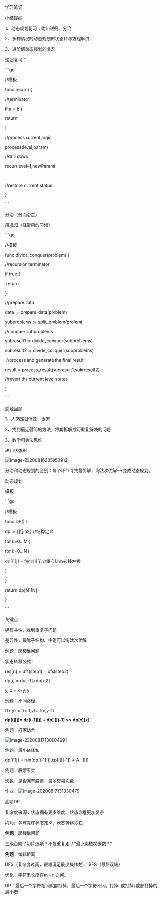 学习笔记

小结提纲



1、动态规划复习；附带递归、分治



2、多种情况的动态规划的状态转移方程串讲



3、进阶版动态规划的复习







递归复习：



\```go

//模板 

func recur() {

  //terminator

 if a = b {

  return

 }

 //process current logic

 process(level,param)

 

 //drill down

 recur(level+1,newParam)

​	

 //restore current status

}

\```



分治（分而治之）



用递归（经常用的习惯）



\```go

//模板

func divide_conquer(problem) {

  //recursion terminator

  if true {

​    return

  }

  //prepare data

  data := prepare_data(problem)

  subproblems := split_problem(prolem)

   

  //conquer subproblems

  subresult1 := divide_conquer(subproblems)

  subresult2 := divide_conquer(subproblems)

​		//process and generate the final result

  result = process_result(subresult1,subrresult2)

  //revert the current level states

}

\```



感触回顾



1、人肉递归低效、很累



2、找到最近最简的方法，将其拆解成可重复解决的问题



3、数学归纳法思维



递归状态树



![image-20200816235950912](/Users/liuyongchen/go/src/algorithm011-class01/Week_09/test1.png)







分治和动态规划的区别：每个环节寻找最优解，淘汰次优解—>变成动态规划。



动态规划



模板



\```go

//模板

func DP() {

 dp := [][]int{} //结构定义

 for i:=0...M {

  for i:=0...N {

   dp[i][j] = func[i][j] //重心状态转移方程

  }

 }

 return dp[M][N]

}

\```



关键点



拥有共性，找到重复子问题



差异性，最优子结构、中途可以淘汰次优解







例题：爬楼梯问题



状态转移公式：



res[n] = dfs(step1) + dfs(step2)



dp[i] = dp[i-1]+dp[i-2]



y, x = x+y, y



例题：不同路径



f(x,y) = f(x-1,y)+ f(x,y-1)



****dp[i][j]= dp[i-1][j] + dp[i][j-1]  >> dp[y][x]****



例题：打家劫舍



![image-20200817130004991](/Users/liuyongchen/go/src/algorithm011-class01/Week_09/image-20200817130004991.png)



例题：最小路径和



dp[i][j] = min(dp[i-1][j],dp[i][j-1]) + A [i][j]



例题：股票买卖



天数，是否拥有股票，最多交易次数



作业：![image-20200817131330479](/Users/liuyongchen/go/src/algorithm011-class01/Week_09/image-20200817131330479.png)







高阶DP



复杂度来源：状态拥有更多维度、状态方程更加复杂



内功，多练提炼状态定义，状态转移方程。



****例题****：爬楼梯问题



三级台阶？切片选项？不能重复走？"最小爬楼梯步数？"



****例题****：编辑距离



DFS（复杂度过高，很难满足最少操作数）、BFS（最好双端）



优化：字符串长度在m - n 之间。



DP：最后一个字符相同就都打掉，最后一个字符不同，打掉i 或打掉j 或都打掉的最小者